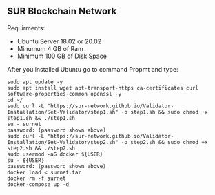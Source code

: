 ## SUR Blockchain Network ##


Requirments:

- Ubuntu Server 18.02 or 20.02
- Minumum 4 GB of Ram
- Minimum 100 GB of Disk Space


After you installed Ubuntu go to command Propmt and type:

```
sudo apt update -y
sudo apt install wget apt-transport-https ca-certificates curl software-properties-common openssl -y
cd ~/
sudo curl -L "https://sur-network.github.io/Validator-Installation/Set-Validator/step1.sh" -o step1.sh && sudo chmod +x step1.sh && ./step1.sh
su - surnet
password: (password shown above)
sudo curl -L "https://sur-network.github.io/Validator-Installation/Set-Validator/step2.sh" -o step2.sh && sudo chmod +x step2.sh && ./step2.sh
sudo usermod -aG docker ${USER}
su - ${USER}
password: (password shown above)
docker load < surnet.tar
docker rm -f surnet
docker-compose up -d
```
